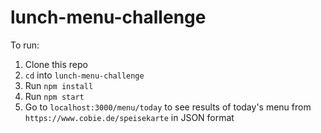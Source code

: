 # lunch-menu-challenge

To run:

1) Clone this repo
2) `cd` into `lunch-menu-challenge`
3) Run `npm install`
4) Run `npm start`
5) Go to `localhost:3000/menu/today` to see results of today's menu from `https://www.cobie.de/speisekarte` in JSON format
